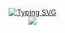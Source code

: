 <p align="center">
<a href="https://github.com/drkostas">
    <img src="https://readme-typing-svg.demolab.com?font=Georgia&size=18&duration=2000&pause=100&multiline=true&width=500&height=80&lines=Kostas+Georgiou;Dav+%7C+PhD+Student+%7C+Software+Engineer;AI+%7C+Computer+Vision+%7C+Bots" alt="Typing SVG" />
</a>
<br/>

<a href="https://github.com/drkostas">
    <img src="https://github-stats-alpha.vercel.app/api?username=HyperNylium&cc=22272e&tc=37BCF6&ic=fff&bc=0000">
</a>

</p>
